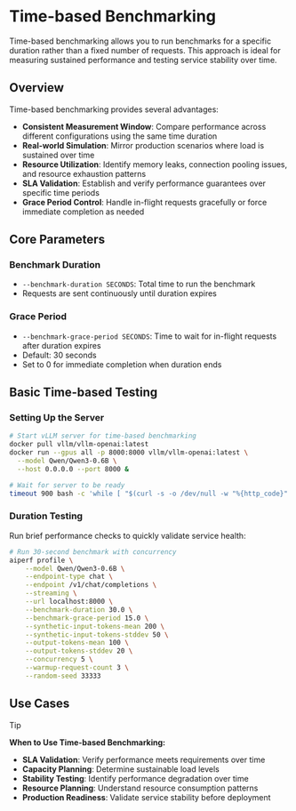 <!--
SPDX-FileCopyrightText: Copyright (c) 2024-2025 NVIDIA CORPORATION & AFFILIATES. All rights reserved.
SPDX-License-Identifier: Apache-2.0
-->

# Time-based Benchmarking

Time-based benchmarking allows you to run benchmarks for a specific duration rather than a fixed number of requests.
This approach is ideal for measuring sustained performance and testing service stability over time.

## Overview

Time-based benchmarking provides several advantages:

- **Consistent Measurement Window**: Compare performance across different configurations using the same time duration
- **Real-world Simulation**: Mirror production scenarios where load is sustained over time
- **Resource Utilization**: Identify memory leaks, connection pooling issues, and resource exhaustion patterns
- **SLA Validation**: Establish and verify performance guarantees over specific time periods
- **Grace Period Control**: Handle in-flight requests gracefully or force immediate completion as needed

## Core Parameters

### Benchmark Duration
- `--benchmark-duration SECONDS`: Total time to run the benchmark
- Requests are sent continuously until duration expires

### Grace Period
- `--benchmark-grace-period SECONDS`: Time to wait for in-flight requests after duration expires
- Default: 30 seconds
- Set to 0 for immediate completion when duration ends

## Basic Time-based Testing

### Setting Up the Server

```bash
# Start vLLM server for time-based benchmarking
docker pull vllm/vllm-openai:latest
docker run --gpus all -p 8000:8000 vllm/vllm-openai:latest \
  --model Qwen/Qwen3-0.6B \
  --host 0.0.0.0 --port 8000 &
```

```bash
# Wait for server to be ready
timeout 900 bash -c 'while [ "$(curl -s -o /dev/null -w "%{http_code}" localhost:8000/v1/chat/completions -H "Content-Type: application/json" -d "{\"model\":\"Qwen/Qwen3-0.6B\",\"messages\":[{\"role\":\"user\",\"content\":\"test\"}],\"max_tokens\":1}")" != "200" ]; do sleep 2; done' || { echo "vLLM not ready after 15min"; exit 1; }
```

### Duration Testing

Run brief performance checks to quickly validate service health:

<!-- aiperf-run-vllm-default-openai-endpoint-server -->
```bash
# Run 30-second benchmark with concurrency
aiperf profile \
    --model Qwen/Qwen3-0.6B \
    --endpoint-type chat \
    --endpoint /v1/chat/completions \
    --streaming \
    --url localhost:8000 \
    --benchmark-duration 30.0 \
    --benchmark-grace-period 15.0 \
    --synthetic-input-tokens-mean 200 \
    --synthetic-input-tokens-stddev 50 \
    --output-tokens-mean 100 \
    --output-tokens-stddev 20 \
    --concurrency 5 \
    --warmup-request-count 3 \
    --random-seed 33333
```
<!-- /aiperf-run-vllm-default-openai-endpoint-server -->


## Use Cases

> [!TIP]
> **When to Use Time-based Benchmarking:**
> - **SLA Validation**: Verify performance meets requirements over time
> - **Capacity Planning**: Determine sustainable load levels
> - **Stability Testing**: Identify performance degradation over time
> - **Resource Planning**: Understand resource consumption patterns
> - **Production Readiness**: Validate service stability before deployment
